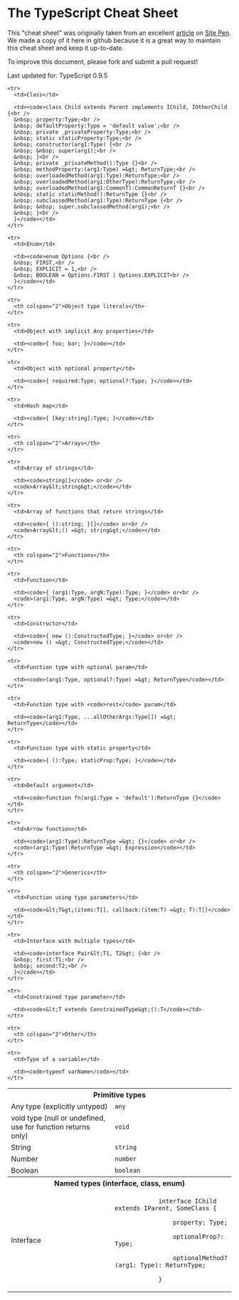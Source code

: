 # The TypeScript Cheat Sheet

This "cheat sheet" was originally taken from an excellent [article](http://www.sitepen.com/blog/2013/12/31/typescript-cheat-sheet/) on [Site Pen](http://www.sitepen.com/). We made a copy of it here in github because it is a great way to maintain this cheat sheet and keep it up-to-date.

To improve this document, please fork and submit a pull request!

Last updated for: TypeScript 0.9.5

<table class="typescript-reference">
    <tr>
      <th colspan="2">Primitive types</th>
    </tr>
    <tr>
      <td>Any type (explicitly untyped)</td>
      <td><code>any</code></td>
    </tr>
    <tr>
      <td>void type (null or undefined, use for function returns only)</td>
      <td><code>void</code></td>
    </tr>
    <tr>
      <td>String</td>
      <td><code>string</code></td>
    </tr>
    <tr>
      <td>Number</td>
      <td><code>number</code></td>
    </tr>
    <tr>
      <td>Boolean</td>
      <td><code>boolean</code></td>
    </tr>
    <tr>
      <th colspan="2">Named types (interface, class, enum)</th>
    </tr>
    <tr>
      <td>Interface</td>
      <td>
        <code>
            interface IChild extends IParent, SomeClass {<br/>
                property: Type;<br/>
                optionalProp?: Type;<br/>
                optionalMethod?(arg1: Type): ReturnType;<br/>
            }
        </code>
      </td>
    </tr>

    <tr>
      <td>Class</td>

      <td><code>class Child extends Parent implements IChild, IOtherChild {<br />
      &nbsp; property:Type;<br />
      &nbsp; defaultProperty:Type = 'default value';<br />
      &nbsp; private _privateProperty:Type;<br />
      &nbsp; static staticProperty:Type;<br />
      &nbsp; constructor(arg1:Type) {<br />
      &nbsp; &nbsp; super(arg1);<br />
      &nbsp; }<br />
      &nbsp; private _privateMethod():Type {}<br />
      &nbsp; methodProperty:(arg1:Type) =&gt; ReturnType;<br />
      &nbsp; overloadedMethod(arg1:Type):ReturnType;<br />
      &nbsp; overloadedMethod(arg1:OtherType):ReturnType;<br />
      &nbsp; overloadedMethod(arg1:CommonT):CommonReturnT {}<br />
      &nbsp; static staticMethod():ReturnType {}<br />
      &nbsp; subclassedMethod(arg1:Type):ReturnType {<br />
      &nbsp; &nbsp; super.subclassedMethod(arg1);<br />
      &nbsp; }<br />
      }</code></td>
    </tr>

    <tr>
      <td>Enum</td>

      <td><code>enum Options {<br />
      &nbsp; FIRST,<br />
      &nbsp; EXPLICIT = 1,<br />
      &nbsp; BOOLEAN = Options.FIRST | Options.EXPLICIT<br />
      }</code></td>
    </tr>

    <tr>
      <th colspan="2">Object type literals</th>
    </tr>

    <tr>
      <td>Object with implicit Any properties</td>

      <td><code>{ foo; bar; }</code></td>
    </tr>

    <tr>
      <td>Object with optional property</td>

      <td><code>{ required:Type; optional?:Type; }</code></td>
    </tr>

    <tr>
      <td>Hash map</td>

      <td><code>{ [key:string]:Type; }</code></td>
    </tr>

    <tr>
      <th colspan="2">Arrays</th>
    </tr>

    <tr>
      <td>Array of strings</td>

      <td><code>string[]</code> or<br />
      <code>Array&lt;string&gt;</code></td>
    </tr>

    <tr>
      <td>Array of functions that return strings</td>

      <td><code>{ ():string; }[]</code> or<br />
      <code>Array&lt;() =&gt; string&gt;</code></td>
    </tr>

    <tr>
      <th colspan="2">Functions</th>
    </tr>

    <tr>
      <td>Function</td>

      <td><code>{ (arg1:Type, argN:Type):Type; }</code> or<br />
      <code>(arg1:Type, argN:Type) =&gt; Type;</code></td>
    </tr>

    <tr>
      <td>Constructor</td>

      <td><code>{ new ():ConstructedType; }</code> or<br />
      <code>new () =&gt; ConstructedType;</code></td>
    </tr>

    <tr>
      <td>Function type with optional param</td>

      <td><code>(arg1:Type, optional?:Type) =&gt; ReturnType</code></td>
    </tr>

    <tr>
      <td>Function type with <code>rest</code> param</td>

      <td><code>(arg1:Type, ...allOtherArgs:Type[]) =&gt; ReturnType</code></td>
    </tr>

    <tr>
      <td>Function type with static property</td>

      <td><code>{ ():Type; staticProp:Type; }</code></td>
    </tr>

    <tr>
      <td>Default argument</td>

      <td><code>function fn(arg1:Type = 'default'):ReturnType {}</code></td>
    </tr>

    <tr>
      <td>Arrow function</td>

      <td><code>(arg1:Type):ReturnType =&gt; {}</code> or<br />
      <code>(arg1:Type):ReturnType =&gt; Expression</code></td>
    </tr>

    <tr>
      <th colspan="2">Generics</th>
    </tr>

    <tr>
      <td>Function using type parameters</td>

      <td><code>&lt;T&gt;(items:T[], callback:(item:T) =&gt; T):T[]</code></td>
    </tr>

    <tr>
      <td>Interface with multiple types</td>

      <td><code>interface Pair&lt;T1, T2&gt; {<br />
      &nbsp; first:T1;<br />
      &nbsp; second:T2;<br />
      }</code></td>
    </tr>

    <tr>
      <td>Constrained type parameter</td>

      <td><code>&lt;T extends ConstrainedType&gt;():T</code></td>
    </tr>

    <tr>
      <th colspan="2">Other</th>
    </tr>

    <tr>
      <td>Type of a variable</td>

      <td><code>typeof varName</code></td>
    </tr>
  </table>
